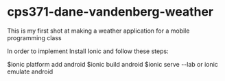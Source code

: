 # cps371-dane-vandenberg-weather

This is my first shot at making a weather application for a mobile programming class

In order to implement Install Ionic and follow these steps:

$ionic platform add android
$ionic build android
$ionic serve --lab or ionic emulate android

